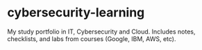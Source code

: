 # cybersecurity-learning
My study portfolio in IT, Cybersecurity and Cloud. Includes notes, checklists, and labs from courses (Google, IBM, AWS, etc).
